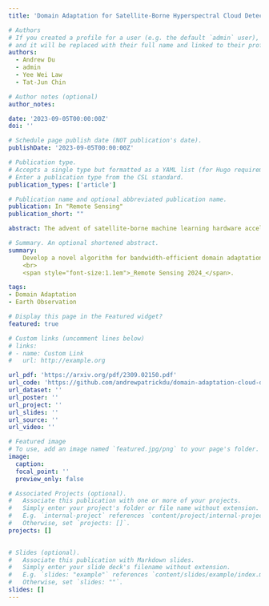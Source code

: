 ```yaml
---
title: 'Domain Adaptation for Satellite-Borne Hyperspectral Cloud Detection'

# Authors
# If you created a profile for a user (e.g. the default `admin` user), write the username (folder name) here
# and it will be replaced with their full name and linked to their profile.
authors:
  - Andrew Du
  - admin
  - Yee Wei Law
  - Tat-Jun Chin

# Author notes (optional)
author_notes:

date: '2023-09-05T00:00:00Z'
doi: ''

# Schedule page publish date (NOT publication's date).
publishDate: '2023-09-05T00:00:00Z'

# Publication type.
# Accepts a single type but formatted as a YAML list (for Hugo requirements).
# Enter a publication type from the CSL standard.
publication_types: ['article']

# Publication name and optional abbreviated publication name.
publication: In "Remote Sensing"
publication_short: ""

abstract: The advent of satellite-borne machine learning hardware accelerators has enabled the on-board processing of payload data using machine learning techniques such as convolutional neural networks (CNN). A notable example is using a CNN to detect the presence of clouds in hyperspectral data captured on Earth observation (EO) missions, whereby only clear sky data is downlinked to conserve bandwidth. However, prior to deployment, new missions that employ new sensors will not have enough representative datasets to train a CNN model, while a model trained solely on data from previous missions will underperform when deployed to process the data on the new missions. This underperformance stems from the domain gap, i.e., differences in the underlying distributions of the data generated by the different sensors in previous and future missions. In this paper, we address the domain gap problem in the context of on-board hyperspectral cloud detection. Our main contributions lie in formulating new domain adaptation tasks that are motivated by a concrete EO mission, developing a novel algorithm for bandwidth-efficient supervised domain adaptation, and demonstrating test-time adaptation algorithms on space deployable neural network accelerators. Our contributions enable minimal data transmission to be invoked (e.g., only 1% of the weights in ResNet50) to achieve domain adaptation, thereby allowing more sophisticated CNN models to be deployed and updated on satellites without being hampered by domain gap and bandwidth limitations.

# Summary. An optional shortened abstract.
summary: 
    Develop a novel algorithm for bandwidth-efficient domain adaptation. <span style="color:red;font-size:1.1em">**Our method has been implemented in Kanyini, the first satellite fully designed, built, and owned by South Australia**</span>.
    <br>
    <span style="font-size:1.1em">_Remote Sensing 2024_</span>.

tags: 
- Domain Adaptation
- Earth Observation

# Display this page in the Featured widget?
featured: true

# Custom links (uncomment lines below)
# links:
# - name: Custom Link
#   url: http://example.org

url_pdf: 'https://arxiv.org/pdf/2309.02150.pdf'
url_code: 'https://github.com/andrewpatrickdu/domain-adaptation-cloud-detection'
url_dataset: ''
url_poster: ''
url_project: ''
url_slides: ''
url_source: ''
url_video: ''

# Featured image
# To use, add an image named `featured.jpg/png` to your page's folder.
image:
  caption: 
  focal_point: ''
  preview_only: false

# Associated Projects (optional).
#   Associate this publication with one or more of your projects.
#   Simply enter your project's folder or file name without extension.
#   E.g. `internal-project` references `content/project/internal-project/index.md`.
#   Otherwise, set `projects: []`.
projects: []
  

# Slides (optional).
#   Associate this publication with Markdown slides.
#   Simply enter your slide deck's filename without extension.
#   E.g. `slides: "example"` references `content/slides/example/index.md`.
#   Otherwise, set `slides: ""`.
slides: []
---
```


